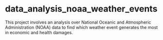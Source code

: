 # data_analysis_noaa_weather_events
This project involves an analysis over National Oceanic and  Atmospheric Administration (NOAA) data to find which weather event generates the most in economic and health damages.
